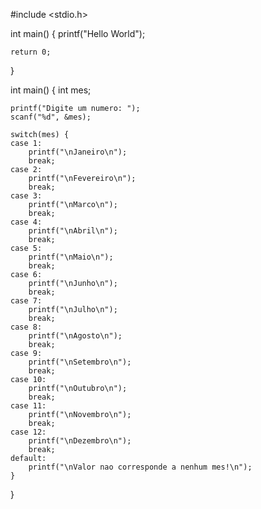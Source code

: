 #include <stdio.h>

int main()
{
    printf("Hello World");

    return 0;
}
   
   int main() {
    int mes;

    printf("Digite um numero: ");
    scanf("%d", &mes);

    switch(mes) {
    case 1:
        printf("\nJaneiro\n");
        break;
    case 2:
        printf("\nFevereiro\n");
        break;
    case 3:
        printf("\nMarco\n");
        break;
    case 4:
        printf("\nAbril\n");
        break;
    case 5:
        printf("\nMaio\n");
        break;
    case 6:
        printf("\nJunho\n");
        break;
    case 7:
        printf("\nJulho\n");
        break;
    case 8:
        printf("\nAgosto\n");
        break;
    case 9:
        printf("\nSetembro\n");
        break;
    case 10:
        printf("\nOutubro\n");
        break;
    case 11:
        printf("\nNovembro\n");
        break;
    case 12:
        printf("\nDezembro\n");
        break;
    default:
        printf("\nValor nao corresponde a nenhum mes!\n");
    }
}
